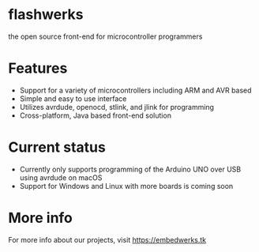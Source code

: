 # flashwerks
the open source front-end for microcontroller programmers

# Features
* Support for a variety of microcontrollers including ARM and AVR based
* Simple and easy to use interface
* Utilizes avrdude, openocd, stlink, and jlink for programming
* Cross-platform, Java based front-end solution

# Current status
* Currently only supports programming of the Arduino UNO over USB using avrdude on macOS
* Support for Windows and Linux with more boards is coming soon

# More info
For more info about our projects, visit https://embedwerks.tk


